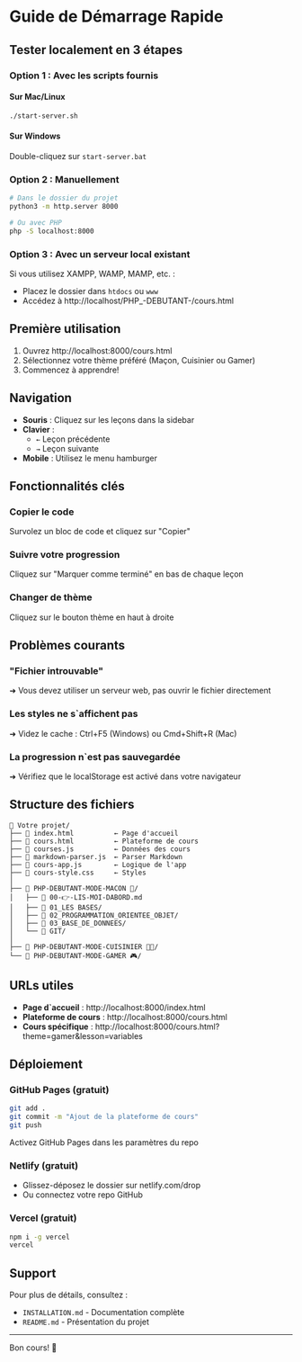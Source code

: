 # Guide de Démarrage Rapide

## Tester localement en 3 étapes

### Option 1 : Avec les scripts fournis

#### Sur Mac/Linux
```bash
./start-server.sh
```

#### Sur Windows
Double-cliquez sur `start-server.bat`

### Option 2 : Manuellement

```bash
# Dans le dossier du projet
python3 -m http.server 8000

# Ou avec PHP
php -S localhost:8000
```

### Option 3 : Avec un serveur local existant

Si vous utilisez XAMPP, WAMP, MAMP, etc. :
- Placez le dossier dans `htdocs` ou `www`
- Accédez à http://localhost/PHP_-DEBUTANT-/cours.html

## Première utilisation

1. Ouvrez http://localhost:8000/cours.html
2. Sélectionnez votre thème préféré (Maçon, Cuisinier ou Gamer)
3. Commencez à apprendre!

## Navigation

- **Souris** : Cliquez sur les leçons dans la sidebar
- **Clavier** :
  - `←` Leçon précédente
  - `→` Leçon suivante
- **Mobile** : Utilisez le menu hamburger

## Fonctionnalités clés

### Copier le code
Survolez un bloc de code et cliquez sur "Copier"

### Suivre votre progression
Cliquez sur "Marquer comme terminé" en bas de chaque leçon

### Changer de thème
Cliquez sur le bouton thème en haut à droite

## Problèmes courants

### "Fichier introuvable"
➜ Vous devez utiliser un serveur web, pas ouvrir le fichier directement

### Les styles ne s`affichent pas
➜ Videz le cache : Ctrl+F5 (Windows) ou Cmd+Shift+R (Mac)

### La progression n`est pas sauvegardée
➜ Vérifiez que le localStorage est activé dans votre navigateur

## Structure des fichiers

```
📁 Votre projet/
├── 📄 index.html          ← Page d'accueil
├── 📄 cours.html          ← Plateforme de cours
├── 📄 courses.js          ← Données des cours
├── 📄 markdown-parser.js  ← Parser Markdown
├── 📄 cours-app.js        ← Logique de l'app
├── 📄 cours-style.css     ← Styles
│
├── 📁 PHP-DEBUTANT-MODE-MACON 🧱/
│   ├── 📄 00-👉-LIS-MOI-DABORD.md
│   ├── 📁 01_LES BASES/
│   ├── 📁 02_PROGRAMMATION_ORIENTEE_OBJET/
│   ├── 📁 03_BASE_DE_DONNEES/
│   └── 📁 GIT/
│
├── 📁 PHP-DEBUTANT-MODE-CUISINIER 🧑‍🍳/
└── 📁 PHP-DEBUTANT-MODE-GAMER 🎮/
```

## URLs utiles

- **Page d`accueil** : http://localhost:8000/index.html
- **Plateforme de cours** : http://localhost:8000/cours.html
- **Cours spécifique** : http://localhost:8000/cours.html?theme=gamer&lesson=variables

## Déploiement

### GitHub Pages (gratuit)
```bash
git add .
git commit -m "Ajout de la plateforme de cours"
git push
```
Activez GitHub Pages dans les paramètres du repo

### Netlify (gratuit)
- Glissez-déposez le dossier sur netlify.com/drop
- Ou connectez votre repo GitHub

### Vercel (gratuit)
```bash
npm i -g vercel
vercel
```

## Support

Pour plus de détails, consultez :
- `INSTALLATION.md` - Documentation complète
- `README.md` - Présentation du projet

---

Bon cours! 🚀
